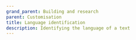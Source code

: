 ```yaml
---
grand_parent: Building and research
parent: Customisation
title: Language identification
description: Identifying the language of a text
---
```



